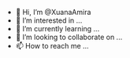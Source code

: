 - 👋 Hi, I’m @XuanaAmira
- 👀 I’m interested in ...
- 🌱 I’m currently learning ...
- 💞️ I’m looking to collaborate on ...
- 📫 How to reach me ...

<!---
XuanaAmira/XuanaAmira is a ✨ special ✨ repository because its `README.md` (this file) appears on your GitHub profile.
You can click the Preview link to take a look at your changes.
--->
